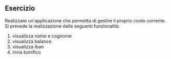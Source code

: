 ## Esercizio

Realizzare un'applicazione che permetta di gestire il proprio conto corrente.
Si prevede la realizzazione delle seguenti funzionalità:
1. visualizza nome e cognome
2. visualizza balance
3. visualizza iban
4. invia bonifico

